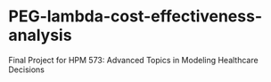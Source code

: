 # PEG-lambda-cost-effectiveness-analysis
Final Project for HPM 573: Advanced Topics in Modeling Healthcare Decisions
